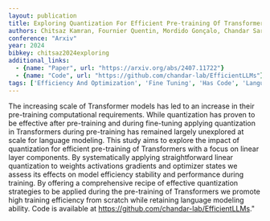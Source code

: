 ```yaml
---
layout: publication
title: Exploring Quantization For Efficient Pre-training Of Transformer Language Models
authors: Chitsaz Kamran, Fournier Quentin, Mordido Gonçalo, Chandar Sarath
conference: "Arxiv"
year: 2024
bibkey: chitsaz2024exploring
additional_links:
  - {name: "Paper", url: "https://arxiv.org/abs/2407.11722"}
  - {name: "Code", url: "https://github.com/chandar-lab/EfficientLLMs"}
tags: ['Efficiency And Optimization', 'Fine Tuning', 'Has Code', 'Language Modeling', 'Model Architecture', 'Pretraining Methods', 'Quantization', 'Training Techniques', 'Transformer']
---
```

The increasing scale of Transformer models has led to an increase in their pre-training computational requirements. While quantization has proven to be effective after pre-training and during fine-tuning applying quantization in Transformers during pre-training has remained largely unexplored at scale for language modeling. This study aims to explore the impact of quantization for efficient pre-training of Transformers with a focus on linear layer components. By systematically applying straightforward linear quantization to weights activations gradients and optimizer states we assess its effects on model efficiency stability and performance during training. By offering a comprehensive recipe of effective quantization strategies to be applied during the pre-training of Transformers we promote high training efficiency from scratch while retaining language modeling ability. Code is available at https://github.com/chandar-lab/EfficientLLMs."
